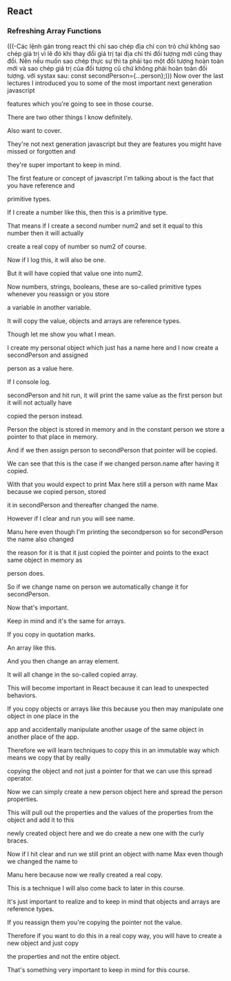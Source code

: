 ## React


### Refreshing Array Functions
(((-Các lệnh gán trong react thì chỉ sao chép địa chỉ con trỏ chứ không sao chép giá trị vì lẽ đó khi thay đổi giá trị tại địa chỉ thì đối tượng mới cũng thay đổi. Nên nếu muốn sao chép thực sự thì ta phải tạo một đối tượng hoàn toàn mới và sao chép giá trị của đối tượng cũ chứ không phải hoàn toàn đối tượng. với systax sau: const secondPerson={...person};)))
Now over the last lectures I introduced you to some of the most important next generation javascript

features which you're going to see in those course.

There are two other things I know definitely.

Also want to cover.

They're not next generation javascript but they are features you might have missed or forgotten and

they're super important to keep in mind.

The first feature or concept of javascript I'm talking about is the fact that you have reference and

primitive types.

If I create a number like this, then this is a primitive type.

That means if I create a second number num2 and set it equal to this number then it will actually

create a real copy of number so num2 of course.

Now if I log this, it will also be one.

But it will have copied that value one into num2.

Now numbers, strings, booleans, these are so-called primitive types whenever you reassign or you store

a variable in another variable.

It will copy the value, objects and arrays are reference types.

Though let me show you what I mean.

I create my personal object which just has a name here and I now create a secondPerson and assigned

person as a value here.

If I console log.

secondPerson and hit run, it will print the same value as the first person but it will not actually have

copied the person instead.

Person the object is stored in memory and in the constant person we store a pointer to that place in memory.

And if we then assign person to secondPerson that pointer will be copied.

We can see that this is the case if we changed person.name after having it copied.

With that you would expect to print Max here still a person with name Max because we copied person, stored

it in secondPerson and thereafter changed the name.

However if I clear and run you will see name.

Manu here even though I'm printing the secondperson so for secondPerson the name also changed

the reason for it is that it just copied the pointer and points to the exact same object in memory as

person does.

So if we change name on person we automatically change it for secondPerson.

Now that's important.

Keep in mind and it's the same for arrays.

If you copy in quotation marks.

An array like this.

And you then change an array element.

It will all change in the so-called copied array.

This will become important in React because it can lead to unexpected behaviors.

If you copy objects or arrays like this because you then may manipulate one object in one place in the

app and accidentally manipulate another usage of the same object in another place of the app.

Therefore we will learn techniques to copy this in an immutable way which means we copy that by really

copying the object and not just a pointer for that we can use this spread operator.

Now we can simply create a new person object here and spread the person properties.

This will pull out the properties and the values of the properties from the object and add it to this

newly created object here and we do create a new one with the curly braces.

Now if I hit clear and run we still print an object with name Max even though we changed the name to

Manu here because now we really created a real copy.

This is a technique I will also come back to later in this course.

It's just important to realize and to keep in mind that objects and arrays are reference types.

If you reassign them you're copying the pointer not the value.

Therefore if you want to do this in a real copy way, you will have to create a new object and just copy

the properties and not the entire object.

That's something very important to keep in mind for this course.
